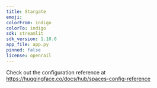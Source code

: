 ```yaml
---
title: Stargate
emoji: 
colorFrom: indigo
colorTo: indigo
sdk: streamlit
sdk_version: 1.10.0
app_file: app.py
pinned: false
license: openrail
---
```


Check out the configuration reference at https://huggingface.co/docs/hub/spaces-config-reference
